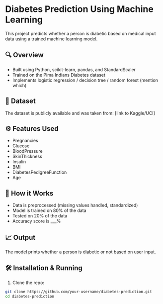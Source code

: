 # Diabetes Prediction Using Machine Learning

This project predicts whether a person is diabetic based on medical input data using a trained machine learning model.

## 🔍 Overview
- Built using Python, scikit-learn, pandas, and StandardScaler
- Trained on the Pima Indians Diabetes dataset
- Implements logistic regression / decision tree / random forest (mention which)

## 📁 Dataset
The dataset is publicly available and was taken from: [link to Kaggle/UCI]

## ⚙️ Features Used
- Pregnancies
- Glucose
- BloodPressure
- SkinThickness
- Insulin
- BMI
- DiabetesPedigreeFunction
- Age

## 🧠 How it Works
- Data is preprocessed (missing values handled, standardized)
- Model is trained on 80% of the data
- Tested on 20% of the data
- Accuracy score is ___%

## 📈 Output
The model prints whether a person is diabetic or not based on user input.

## 🛠️ Installation & Running
1. Clone the repo:
```bash
git clone https://github.com/your-username/diabetes-prediction.git
cd diabetes-prediction
